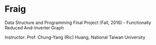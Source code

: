 # Fraig
Data Structure and Programming Final Project (Fall, 2016) - Functionally Reduced And-Inverter Graph

Instructor: Prof. Chung-Yang (Ric) Huang, National Taiwan University

